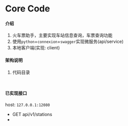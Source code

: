 # Core Code

#### 介绍
1. 火车票助手，主要实现车站信息查询，车票查询功能
2. 使用`python`+`connexion`+`swagger`实现微服务(api/service)
3. 本地客户端(实现: client)

#### 架构说明
1. 代码目录
```shell


```

#### 已实现接口
host: `127.0.0.1:12080`
  - GET api/v1/stations
  - 

